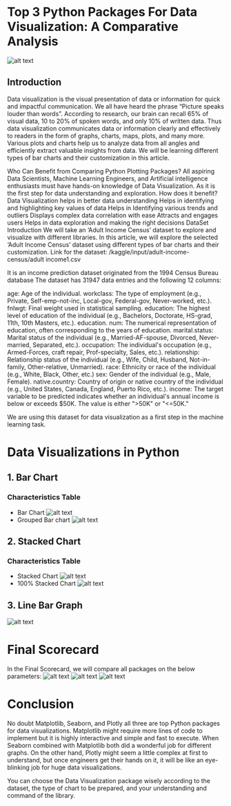 # Top 3 Python Packages For Data Visualization: A Comparative Analysis

![alt text](media/image1.jpg)

## Introduction

Data visualization is the visual presentation of data or information for quick and impactful communication. We all have heard the phrase “Picture speaks louder than words”. According to research, our brain can recall 65% of visual data, 10 to 20% of spoken words, and only 10% of written data.  Thus data visualization communicates data or information clearly and effectively to readers in the form of graphs, charts, maps, plots, and many more. Various plots and charts help us to analyze data from all angles and efficiently extract valuable insights from data. We will be learning different types of bar charts and their customization in this article.

Who Can Benefit from Comparing Python Plotting Packages?
All aspiring Data Scientists, Machine Learning Engineers, and Artificial intelligence enthusiasts must have hands-on knowledge of Data Visualization. As it is the first step for data understanding and exploration. 
How does it benefit?
Data Visualization helps in better data understanding
Helps in identifying and highlighting key values of data
Helps in Identifying various trends and outliers
Displays complex data correlation with ease
Attracts and engages users
Helps in data exploration and making the right decisions
DataSet Introduction
We will take an ‘Adult Income Census’ dataset to explore and visualize with different libraries. In this article, we will explore the selected  ‘Adult Income Census’ dataset using different types of bar charts and their customization.
Link for the dataset:
/kaggle/input/adult-income-census/adult income1.csv

It is an income prediction dataset originated from the 1994 Census Bureau database 
The dataset has 31947 data entries and the following 12 columns:

age: Age of the individual.
workclass: The type of employment (e.g., Private, Self-emp-not-inc, Local-gov, Federal-gov, Never-worked, etc.).
fnlwgt: Final weight used in statistical sampling.
education: The highest level of education of the individual (e.g., Bachelors, Doctorate, HS-grad, 11th, 10th  Masters, etc.).
education. num: The numerical representation of education, often corresponding to the years of education.
marital.status: Marital status of the individual (e.g., Married-AF-spouse, Divorced, Never-married, Separated, etc.).
occupation: The individual's occupation (e.g., Armed-Forces, craft repair, Prof-specialty, Sales, etc.).
relationship: Relationship status of the individual (e.g., Wife, Child, Husband, Not-in-family, Other-relative, Unmarried).
race: Ethnicity or race of the individual (e.g., White, Black, Other, etc.)
sex: Gender of the individual (e.g., Male, Female).
native.country: Country of origin or native country of the individual (e.g., United States, Canada, England, Puerto Rico, etc.).
income: The target variable to be predicted indicates whether an individual's annual income is below or exceeds $50K. The value is either ">50K" or "<=50K."

We are using this dataset for data visualization as a first step in the machine learning task.

# Data Visualizations in Python
## 1. Bar Chart
### Characteristics Table

- Bar Chart
![alt text](media/tb1.PNG)</br>
- Grouped Bar chart
![alt text](media/tb4.PNG)</br>

## 2. Stacked Chart
### Characteristics Table
- Stacked Chart
![alt text](media/tb7.PNG)</br>
- 100% Stacked Chart
![alt text](media/tb10.PNG)</br>

## 3. Line Bar Graph
![alt text](media/tb13.PNG)</br>

# Final Scorecard
In the Final Scorecard, we will compare all packages on the below parameters:
![alt text](media/tbF1.PNG) ![alt text](media/tbF2.PNG) ![alt text](media/tbF3.PNG)</br>

# Conclusion
No doubt Matplotlib, Seaborn, and Plotly all three are top Python packages for data visualizations. Matplotlib might require more lines of code to implement but it is highly interactive and simple and fast to execute. When Seaborn combined with Matplotlib both did a wonderful job for different graphs. On the other hand, Plotly might seem a little complex at first to understand, but once engineers get their hands on it, it will be like an eye-blinking job for huge data visualizations.

You can choose the Data Visualization package wisely according to the dataset, the type of chart to be prepared, and your understanding and command of the library.

